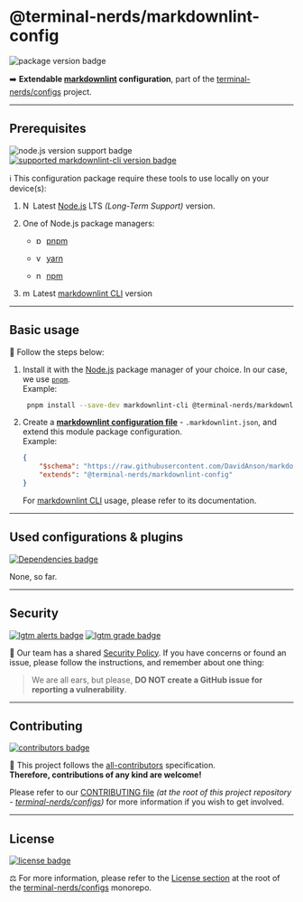 # @terminal-nerds/markdownlint-config

![package version badge]

➡️ **Extendable [markdownlint] configuration**, part of the
[terminal-nerds/configs] project.

[terminal-nerds/configs]: https://github.com/terminal-nerds/configs
[package version badge]: https://img.shields.io/npm/v/@terminal-nerds/markdownlint-config/latest?style=for-the-badge&logo=npm
[markdownlint]: https://github.com/DavidAnson/markdownlint
[terminal-nerds/configs]: https://github.com/terminal-nerds/configs

---

## Prerequisites

![node.js version support badge]
[![supported markdownlint-cli version badge]][markdownlint cli]

[node.js version support badge]: https://img.shields.io/node/v-lts/@terminal-nerds/markdownlint-config?style=for-the-badge&logo=nodedotjs
[supported markdownlint-cli version badge]: https://img.shields.io/github/package-json/dependency-version/terminal-nerds/configs/peer/markdownlint-cli?filename=packages%2Fmarkdownlint%2Fpackage.json&logo=markdown&style=for-the-badge

ℹ️ This configuration package require these tools to use locally on your
device(s):

1. <img
      alt="Node.JS logo icon"
      width="14"
      src="https://api.iconify.design/logos/nodejs-icon.svg"
   />
   Latest [Node.js] LTS _(Long-Term Support)_ version.

1. One of Node.js package managers:

    - <img
             alt="pnpm logo icon"
             width="14"
             src="https://api.iconify.design/vscode-icons/file-type-light-pnpm.svg"
          />
      [pnpm]

    - <img
            alt="yarn logo icon"
            width="14"
            src="https://api.iconify.design/logos/yarn.svg"
           />
      [yarn]

    - <img
          alt="npm logo icon"
          width="14"
          src="https://api.iconify.design/logos/npm-icon.svg"
         />
      [npm]

1. <img
         alt="markdownlint logo icon"
         width="14"
         src="https://api.iconify.design/logos/markdown.svg"
        />
   Latest [markdownlint CLI] version

[node.js]: https://nodejs.org/en/
[pnpm]: https://pnpm.io/
[npm]: https://www.npmjs.com/
[yarn]: https://yarnpkg.com/

---

## Basic usage

👣 Follow the steps below:

1. Install it with the [Node.js] package manager of your choice. In our case,
   we use [`pnpm`](pnpm).\
   Example:

    ```sh
     pnpm install --save-dev markdownlint-cli @terminal-nerds/markdownlint-config
    ```

    [node.js]: https://nodejs.org/en/
    [`pnpm`]: https://pnpm.io/

1. Create a **[markdownlint configuration file]** - `.markdownlint.json`, and
   extend this module package configuration.\
   Example:

    ```json
    {
    	"$schema": "https://raw.githubusercontent.com/DavidAnson/markdownlint/main/schema/markdownlint-config-schema.json",
    	"extends": "@terminal-nerds/markdownlint-config"
    }
    ```

    For [markdownlint CLI] usage, please refer to its documentation.

    [markdownlint configuration file]: https://github.com/DavidAnson/markdownlint#optionsconfig
    [markdownlint cli]: https://github.com/igorshubovych/markdownlint-cli

---

## Used configurations & plugins

[![Dependencies badge]][dependencies url]

None, so far.

[dependencies badge]: https://img.shields.io/librariesio/release/npm/@terminal-nerds/markdownlint-config?style=for-the-badge
[dependencies url]: https://libraries.io/npm/@terminal-nerds%markdownlint-config

---

## Security

[![lgtm alerts badge]][lgtm report]
[![lgtm grade badge]][lgtm report]

🔐 Our team has a shared [Security Policy]. If you have concerns or found an
issue, please follow the instructions, and
remember about one thing:

> We are all ears, but please, **DO NOT create a GitHub issue for reporting a
> vulnerability**.

[security policy]: https://github.com/terminal-nerds/configs/security/policy
[lgtm alerts badge]: https://img.shields.io/lgtm/alerts/github/terminal-nerds/configs?style=for-the-badge&logo=lgtm
[lgtm grade badge]: https://img.shields.io/lgtm/grade/javascript/github/terminal-nerds/configs?style=for-the-badge&logo=lgtm
[lgtm report]: https://lgtm.com/projects/g/terminal-nerds/configs

---

## Contributing

[![contributors badge]][contributors url]

🤝 This project follows the [all-contributors] specification.\
**Therefore, contributions of any kind are welcome!**

Please refer to our [CONTRIBUTING file]
_(at the root of this project repository - [terminal-nerds/configs])_
for more information if you wish to get involved.

[all-contributors]: https://github.com/all-contributors/all-contributors
[contributing file]: https://github.com/terminal-nerds/configs/blob/main/.github/CONTRIBUTING.md
[contributors badge]: https://img.shields.io/github/contributors/terminal-nerds/configs?style=for-the-badge
[contributors url]: https://github.com/terminal-nerds/configs#contributors

---

## License

[![license badge]][license]

⚖️ For more information, please refer to the [License section] at the root of
the [terminal-nerds/configs] monorepo.

[license badge]: https://img.shields.io/github/license/terminal-nerds/configs?style=for-the-badge
[license]: https://github.com/terminal-nerds/configs/blob/main/LICENSE.md
[license section]: https://github.com/terminal-nerds/configs#License
